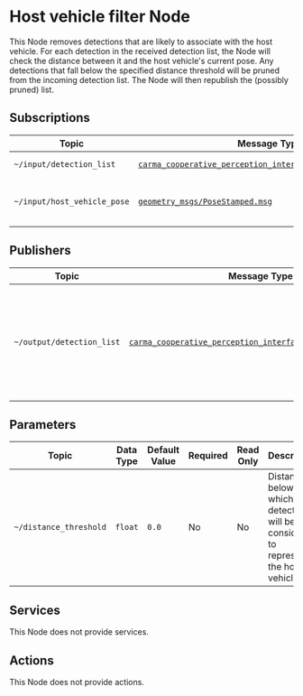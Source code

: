 # Host vehicle filter Node

This Node removes detections that are likely to associate with the host vehicle. For each detection in the received
detection list, the Node will check the distance between it and the host vehicle's current pose. Any detections that
fall below the specified distance threshold will be pruned from the incoming detection list. The Node will then
republish the (possibly pruned) list.

## Subscriptions

| Topic                       | Message Type                                                                      | Description                     |
| --------------------------- | --------------------------------------------------------------------------------- | ------------------------------- |
| `~/input/detection_list`    | [`carma_cooperative_perception_interfaces/DetectionList.msg`][detection_list_msg] | Incoming detections             |
| `~/input/host_vehicle_pose` | [`geometry_msgs/PoseStamped.msg`][pose_stamped_msg]                               | The host vehicle's current pose |

[pose_stamped_msg]: https://docs.ros.org/en/noetic/api/geometry_msgs/html/msg/PoseStamped.html

## Publishers

| Topic                     | Message Type                                                                      | Frequency           | Description                                                                            |
| ------------------------- | --------------------------------------------------------------------------------- | ------------------- | -------------------------------------------------------------------------------------- |
| `~/output/detection_list` | [`carma_cooperative_perception_interfaces/DetectionList.msg`][detection_list_msg] | Subscription-driven | Incoming detections excluding any detections likely associating with the host vehicle. |

## Parameters

| Topic                  | Data Type | Default Value | Required | Read Only | Description                                                                       |
| ---------------------- | --------- | ------------- | -------- | --------- | --------------------------------------------------------------------------------- |
| `~/distance_threshold` | `float`   | `0.0`         | No       | No        | Distance below which a detection will be considered to represent the host vehicle |

## Services

This Node does not provide services.

## Actions

This Node does not provide actions.

[detection_list_msg]: https://github.com/usdot-fhwa-stol/carma-msgs/blob/develop/carma_cooperative_perception_interfaces/msg/DetectionList.msg
